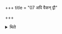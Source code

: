 +++
title = "07 अपि वैकन् द्वौ"

+++

<details><summary>थिते</summary>

7. Or he mentions one or two or three or five Mantra authors.  

[^1]: In case the sacrificer is of Gr̥tsamada-family (see XXIV.6.4).  

[^2]: In case he is of Aṣṭaka-family (see XXIV.9.8).  

[^3]: In case he is of R̥kṣa-family (see XXIV.7.6).
</details>
